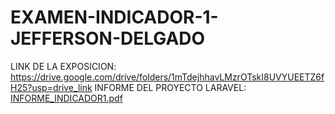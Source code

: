 # EXAMEN-INDICADOR-1-JEFFERSON-DELGADO
LINK DE LA EXPOSICION:
https://drive.google.com/drive/folders/1mTdejhhavLMzrOTskI8UVYUEETZ6fH25?usp=drive_link 
INFORME DEL PROYECTO LARAVEL:
[INFORME_INDICADOR1.pdf](https://github.com/user-attachments/files/22964426/INFORME_INDICADOR1.pdf)
